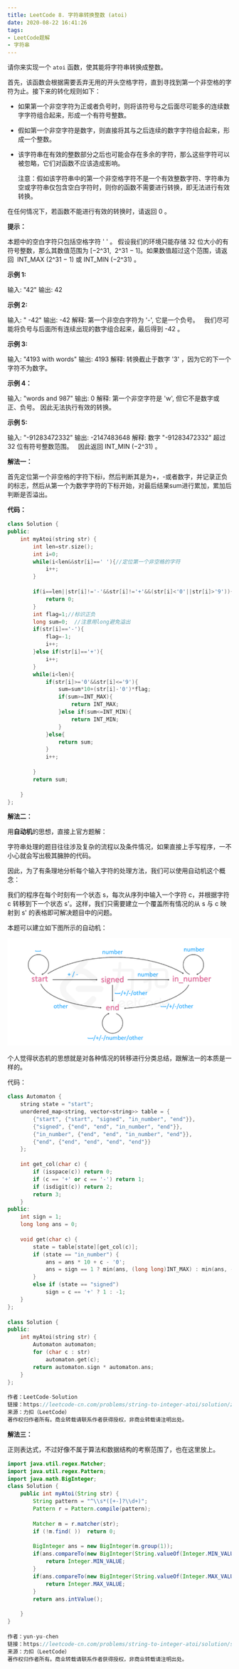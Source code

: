```yaml
---
title: LeetCode 8. 字符串转换整数 (atoi)
date: 2020-08-22 16:41:26
tags:
- LeetCode题解
- 字符串
---
```





请你来实现一个 `atoi` 函数，使其能将字符串转换成整数。 

 

<!-- more -->

首先，该函数会根据需要丢弃无用的开头空格字符，直到寻找到第一个非空格的字符为止。接下来的转化规则如下：

- 如果第一个非空字符为正或者负号时，则将该符号与之后面尽可能多的连续数字字符组合起来，形成一个有符号整数。

- 假如第一个非空字符是数字，则直接将其与之后连续的数字字符组合起来，形成一个整数。

- 该字符串在有效的整数部分之后也可能会存在多余的字符，那么这些字符可以被忽略，它们对函数不应该造成影响。

  注意：假如该字符串中的第一个非空格字符不是一个有效整数字符、字符串为空或字符串仅包含空白字符时，则你的函数不需要进行转换，即无法进行有效转换。

在任何情况下，若函数不能进行有效的转换时，请返回 0 。

**提示：**

本题中的空白字符只包括空格字符 ' ' 。
假设我们的环境只能存储 32 位大小的有符号整数，那么其数值范围为 [−2^31,  2^31 − 1]。如果数值超过这个范围，请返回  INT_MAX (2^31 − 1) 或 INT_MIN (−2^31) 。



**示例 1:**

输入: "42"
输出: 42

**示例 2:**

输入: "   -42"
输出: -42
解释: 第一个非空白字符为 '-', 它是一个负号。
     我们尽可能将负号与后面所有连续出现的数字组合起来，最后得到 -42 。

**示例 3:**

输入: "4193 with words"
输出: 4193
解释: 转换截止于数字 '3' ，因为它的下一个字符不为数字。

**示例 4：**

输入: "words and 987"
输出: 0
解释: 第一个非空字符是 'w', 但它不是数字或正、负号。
     因此无法执行有效的转换。

**示例 5:**

输入: "-91283472332"
输出: -2147483648
解释: 数字 "-91283472332" 超过 32 位有符号整数范围。 
     因此返回 INT_MIN (−2^31) 。



**解法一：**

首先定位第一个非空格的字符下标i，然后判断其是为+，-或者数字，并记录正负的标志，然后从第一个为数字字符的下标开始，对最后结果sum进行累加，累加后判断是否溢出。

**代码：**

```cpp
class Solution {
public:
    int myAtoi(string str) {
        int len=str.size();
        int i=0;
        while(i<len&&str[i]==' '){//定位第一个非空格的字符
            i++;
        }
        
        if(i==len||str[i]!='-'&&str[i]!='+'&&(str[i]<'0'||str[i]>'9')){//第一个字符只能为-、+或数字
            return 0;
        }
        int flag=1;//标识正负
        long sum=0;  //注意用long避免溢出
        if(str[i]=='-'){
            flag=-1;
            i++;
        }else if(str[i]=='+'){
            i++;
        }
        while(i<len){
            if(str[i]>='0'&&str[i]<='9'){
                sum=sum*10+(str[i]-'0')*flag;
                if(sum>=INT_MAX){
                    return INT_MAX;
                }else if(sum<=INT_MIN){
                    return INT_MIN;
                }
            }else{
                return sum;
            }
            i++;

        }
        return sum;

    }
};
```



**解法二：**

用**自动机**的思想，直接上官方题解：

字符串处理的题目往往涉及复杂的流程以及条件情况，如果直接上手写程序，一不小心就会写出极其臃肿的代码。

因此，为了有条理地分析每个输入字符的处理方法，我们可以使用自动机这个概念：

我们的程序在每个时刻有一个状态 s，每次从序列中输入一个字符 c，并根据字符 c 转移到下一个状态 s'。这样，我们只需要建立一个覆盖所有情况的从 s 与 c 映射到 s' 的表格即可解决题目中的问题。

本题可以建立如下图所示的自动机： 

![](../img/leetcode8.png)

个人觉得状态机的思想就是对各种情况的转移进行分类总结，跟解法一的本质是一样的。

代码：

```cpp
class Automaton {
    string state = "start";
    unordered_map<string, vector<string>> table = {
        {"start", {"start", "signed", "in_number", "end"}},
        {"signed", {"end", "end", "in_number", "end"}},
        {"in_number", {"end", "end", "in_number", "end"}},
        {"end", {"end", "end", "end", "end"}}
    };

    int get_col(char c) {
        if (isspace(c)) return 0;
        if (c == '+' or c == '-') return 1;
        if (isdigit(c)) return 2;
        return 3;
    }
public:
    int sign = 1;
    long long ans = 0;

    void get(char c) {
        state = table[state][get_col(c)];
        if (state == "in_number") {
            ans = ans * 10 + c - '0';
            ans = sign == 1 ? min(ans, (long long)INT_MAX) : min(ans, -(long long)INT_MIN);
        }
        else if (state == "signed")
            sign = c == '+' ? 1 : -1;
    }
};

class Solution {
public:
    int myAtoi(string str) {
        Automaton automaton;
        for (char c : str)
            automaton.get(c);
        return automaton.sign * automaton.ans;
    }
};

作者：LeetCode-Solution
链接：https://leetcode-cn.com/problems/string-to-integer-atoi/solution/zi-fu-chuan-zhuan-huan-zheng-shu-atoi-by-leetcode-/
来源：力扣（LeetCode）
著作权归作者所有。商业转载请联系作者获得授权，非商业转载请注明出处。
```



**解法三：**

正则表达式，不过好像不属于算法和数据结构的考察范围了，也在这里放上。

```java
import java.util.regex.Matcher;
import java.util.regex.Pattern;
import java.math.BigInteger;
class Solution {
    public int myAtoi(String str) {
        String pattern = "^\\s*([+-]?\\d+)";
        Pattern r = Pattern.compile(pattern);

        Matcher m = r.matcher(str);
        if (!m.find( ))  return 0;
        
        BigInteger ans = new BigInteger(m.group(1));
        if(ans.compareTo(new BigInteger(String.valueOf(Integer.MIN_VALUE)))<0){
            return Integer.MIN_VALUE;
        }
        if(ans.compareTo(new BigInteger(String.valueOf(Integer.MAX_VALUE)))>0){
            return Integer.MAX_VALUE;
        }
        return ans.intValue();
        
    }
}

作者：yun-yu-chen
链接：https://leetcode-cn.com/problems/string-to-integer-atoi/solution/san-chong-fang-fa-zheng-chang-bian-li-you-xian-zhu/
来源：力扣（LeetCode）
著作权归作者所有。商业转载请联系作者获得授权，非商业转载请注明出处。
```



